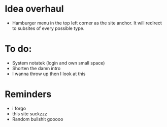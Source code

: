 # Idea overhaul

- Hamburger menu in the top left corner as the site anchor. It will redirect to subsites of every possible type.

# To do:

- System notatek (login and own small space)
- Shorten the damn intro
- I wanna throw up then I look at this

# Reminders

- i forgo
- this site suckzzz
- Random bullshit gooooo
